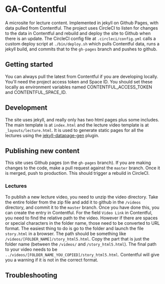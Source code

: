 # GA-Contentful
A microsite for lecture content. Implemented in jekyll on Github Pages, with data pulled from Contentful. The project uses CircleCI to listen for changes to the data in Contentful and rebuild and deploy the site to Github when there is an update. The CircleCI config file at `.circleci/config.yml` calls a custom deploy script at `./bin/deploy.sh` which pulls Contentful data, runs a jekyll build, and commits that to the `gh-pages` branch and pushes to github.

## Getting started

You can always pull the latest from Contentful if you are developing locally. You'll need the project access token and Space ID. You should set these locally as environment variables named CONTENTFUL_ACCESS_TOKEN and CONTENTFUL_SPACE_ID.

## Development

The site uses jekyll, and really only has two html pages plus some includes. The main template is at `index.html` and the lecture video template is at `_layouts/lecture.html`. It is used to generate static pages for all the lectures using the [jekyll-datapage-gen](https://github.com/avillafiorita/jekyll-datapage_gen) plugin.

## Publishing new content

This site uses Github pages (on the `gh-pages` branch). If you are making changes to the code, make a pull request against the `master` branch. Once it is merged, push to production. This should trigger a rebuild in CircleCI.

### Lectures
To publish a new lecture video, you need to unzip the video directory. Take the entire folder from the zip file and add it to github in the `/videos` directory, and commit it to the `master` branch. Once you have done this, you can create the entry in Contentful. For the field `Video Link` in Contentful, you need to find the relative path to the video. However if there are spaces or special characters in the folder name, those need to be converted to URL format. The easiest thing to do is go to the folder and launch the file `story.html` in a browser. The path should be something like `/videos/[FOLDER_NAME]/story_html5.html`. Copy the part that is just the folder name (between the `/videos/` and `/story_html5.html`). The final path to your video needs to be `../videos/[FOLDER_NAME_YOU_COPIED]/story_html5.html`. Contentful will give you a warning if it is not in the correct format.

## Troubleshooting
